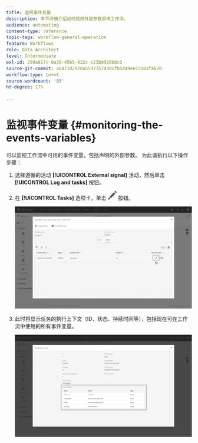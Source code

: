 ```yaml
---
title: 监视事件变量
description: 本节详细介绍如何使用外部参数调用工作流。
audience: automating
content-type: reference
topic-tags: workflow-general-operation
feature: Workflows
role: Data Architect
level: Intermediate
exl-id: 299a617c-0a38-45b5-922c-c23b0926b8c3
source-git-commit: a6471d2970a55373574301fb5d49ee73103fa870
workflow-type: tm+mt
source-wordcount: '85'
ht-degree: 17%

---
```


# 监视事件变量 {#monitoring-the-events-variables}

可以监视工作流中可用的事件变量，包括声明的外部参数。 为此请执行以下操作步骤：

1. 选择遵循的活动 **[!UICONTROL External signal]** 活动，然后单击 **[!UICONTROL Log and tasks]** 按钮。
1. 在 **[!UICONTROL Tasks]** 选项卡，单击 ![](assets/edit_darkgrey-24px.png) 按钮。

   ![](assets/extsignal_monitoring_2.png)

1. 此时将显示任务的执行上下文（ID、状态、持续时间等），包括现在可在工作流中使用的所有事件变量。

   ![](assets/extsignal_monitoring_3.png)
